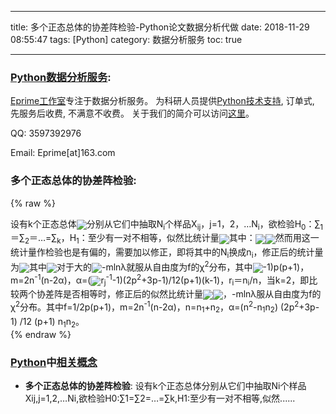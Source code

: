
---
title: 多个正态总体的协差阵检验-Python论文数据分析代做
date: 2018-11-29 08:55:47
tags: [Python]
category: 数据分析服务
toc: true

---



<span></span>
<!-- more -->

### [Python](/tags/Python/)[数据分析服务](/categories/数据分析服务/):
[Eprime工作室](http://Eprime.cn/)专注于数据分析服务。
为科研人员提供[Python技术支持](http://Eprime.cn/2018/08/18/Eprime工作室Python代做服务详情/), 订单式, 先服务后收费, 不满意不收费。
关于我们的简介可以访问[这里](http://Eprime.cn/2018/08/17/关于Eprime工作室/)。

QQ: 3597392976

Email: Eprime[at]163.com



### 多个正态总体的协差阵检验:

{% raw %}
<div class="p1">设有k个正态总体<img align="absmiddle" src="/CRFDPIC/R200806043/R200806043.0204.77%5B42a6eb1f403d%5D.gif">分别从它们中抽取N<sub>i</sub>个样品X<sub>ij</sub>，j=1，2，…N<sub>i</sub>，欲检验H<sub>0</sub>：∑<sub>1</sub>＝∑<sub>2</sub>＝…=∑<sub>k</sub>，H<sub>1</sub>：至少有一对不相等，似然比统计量<img align="absmiddle" src="/CRFDPIC/R200806043/R200806043.0204.81%5B46c7b62ec063%5D.gif">其中：<img align="absmiddle" src="/CRFDPIC/R200806043/R200806043.0204.84%5B469820323079%5D.gif"><img align="absmiddle" src="/CRFDPIC/R200806043/R200806043.0204.85%5B42c89f230062%5D.gif">然而用这一统计量作检验也是有偏的，需要加以修正，即将其中的N<sub>i</sub>换成n<sub>i</sub>，修正后的统计量为<img align="absmiddle" src="/CRFDPIC/R200806043/R200806043.0204.88%5B4b2977251064%5D.gif">其中<img align="absmiddle" src="/CRFDPIC/R200806043/R200806043.0204.90%5B4819e2092063%5D.gif">对于大的<img align="absmiddle" src="/CRFDPIC/R200806043/R200806043.0204.92%5B5b9a011d4038%5D.gif">-mlnλ就服从自由度为f的χ<sup>2</sup>分布，其中<img align="absmiddle" src="/CRFDPIC/R200806043/R200806043.0204.94%5B6f0a520a0049%5D.gif">-1)p(p+1)，m=2n<sup>-1</sup>(n-2α)，α=(<img align="absmiddle" src="/CRFDPIC/R200806043/R200806043.0205.2.1.bmp">r<sub>j</sub><sup>-1</sup>-1)(2p<sup>2</sup>+3p-1)/12(p+1)(k-1)，r<sub>i</sub>＝n<sub>i</sub>/n，当k=2，即比较两个协差阵是否相等时，修正后的似然比统计量<img align="absmiddle" src="/CRFDPIC/R200806043/R200806043.0205.4.6.bmp"><img align="absmiddle" src="/CRFDPIC/R200806043/R200806043.0205.5.0.bmp">，-mlnλ服从自由度为f的χ<sup>2</sup>分布。其中f=1/2p(p+1)，m=2n<sup>-1</sup>(n-2α)，n=n<sub>1</sub>+n<sub>2</sub>，α=(n<sup>2</sup>-n<sub>1</sub>n<sub>2</sub>) (2p<sup>2</sup>+3p-1) /12 (p+1) n<sub>1</sub>n<sub>2</sub>。</div>
{% endraw %}



### [Python](/tags/Python/)中[相关概念](/categories/数据分析服务)

- **多个正态总体的协差阵检验**: 设有k个正态总体分别从它们中抽取Ni个样品Xij,j=1,2,…Ni,欲检验H0:∑1=∑2=…=∑k,H1:至少有一对不相等,似然......





